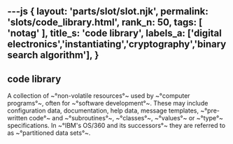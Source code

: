 ---js
{
  layout: 'parts/slot/slot.njk',
  permalink: 'slots/code_library.html',
  rank_n: 50,
  tags: [ 'notag' ],
  title_s: 'code library',
  labels_a: ['digital electronics','instantiating','cryptography','binary search algorithm'],
}
---
## code library

A collection of ~°non-volatile resources°~ used by ~°computer programs°~, often for ~°software development°~. These may include configuration data, documentation, help data, message templates, ~°pre-written code°~ and ~°subroutines°~, ~°classes°~, ~°values°~ or ~°type°~ specifications. In ~°IBM's OS/360 and its successors°~ they are referred to as ~°partitioned data sets°~.
